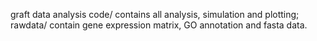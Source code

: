 graft data analysis
code/ contains all analysis, simulation and plotting;
rawdata/ contain gene expression matrix, GO annotation and fasta data.
